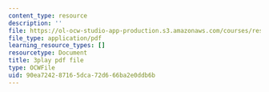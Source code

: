 ```yaml
---
content_type: resource
description: ''
file: https://ol-ocw-studio-app-production.s3.amazonaws.com/courses/res-9-003-brains-minds-and-machines-summer-course-summer-2015/90ea724287165dca72d666ba2e0ddb6b_JZcFjR4dMmw.pdf
file_type: application/pdf
learning_resource_types: []
resourcetype: Document
title: 3play pdf file
type: OCWFile
uid: 90ea7242-8716-5dca-72d6-66ba2e0ddb6b
---
```

